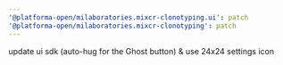 ```yaml
---
'@platforma-open/milaboratories.mixcr-clonotyping.ui': patch
'@platforma-open/milaboratories.mixcr-clonotyping': patch
---
```


update ui sdk (auto-hug for the Ghost button) & use 24x24 settings icon
